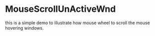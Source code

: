 # MouseScrollUnActiveWnd
this is a simple demo to illustrate how mouse wheel to scroll the mouse hovering windows.
